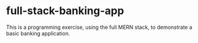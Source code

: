 # full-stack-banking-app
This is a programming exercise, using the full MERN stack, to demonstrate a basic banking application.
